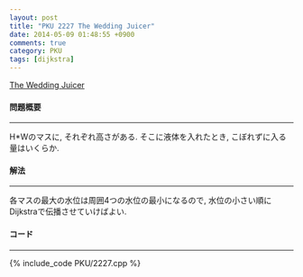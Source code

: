 ```yaml
---
layout: post
title: "PKU 2227 The Wedding Juicer"
date: 2014-05-09 01:48:55 +0900
comments: true
category: PKU
tags: [dijkstra]
---
```


[The Wedding Juicer](http://poj.org/problem?id=2227)

#### 問題概要

****

H*Wのマスに, それぞれ高さがある. そこに液体を入れたとき, こぼれずに入る量はいくらか.

#### 解法

****

各マスの最大の水位は周囲4つの水位の最小になるので, 水位の小さい順にDijkstraで伝播させていけばよい.

#### コード

****

{% include_code PKU/2227.cpp %}

